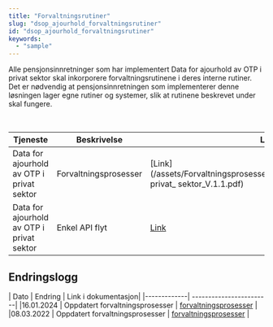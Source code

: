 ```yaml
---
title: "Forvaltningsrutiner"
slug: "dsop_ajourhold_forvaltningsrutiner"
id: "dsop_ajourhold_forvaltningsrutiner"
keywords:
  - "sample"
---
```


Alle pensjonsinnretninger som har implementert Data for ajourhold av OTP i privat sektor skal inkorporere forvaltningsrutinene i deres interne rutiner. Det er nødvendig at pensjonsinnretningen som implementerer denne løsningen lager egne rutiner og systemer, slik at rutinene beskrevet under skal fungere.


<br >

|Tjeneste | Beskrivelse | Link |
| ------- | ----------- | ---- |
| Data for ajourhold av OTP i privat sektor | Forvaltningsprosesser | [Link](/assets/Forvaltningsprosesser_Data_for_ajourhold_av_OTP_i_ privat_ sektor_V.1.1.pdf) |
| Data for ajourhold av OTP i privat sektor | Enkel API flyt | [Link](/assets/Data_for_ajourhold_av_OTP_i_privat_sektor_Enkel_API_flyt_V.1.png) |





## Endringslogg

| Dato         | Endring  | Link i dokumentasjon|
|-------------| ------------------------|
|16.01.2024    | Oppdatert forvaltningsprosesser   | [forvaltningsprosesser](/dsop_ajourhold_forvaltningsrutiner) |
|08.03.2022    | Oppdatert forvaltningsprosesser   | [forvaltningsprosesser](/dsop_ajourhold_forvaltningsrutiner) |